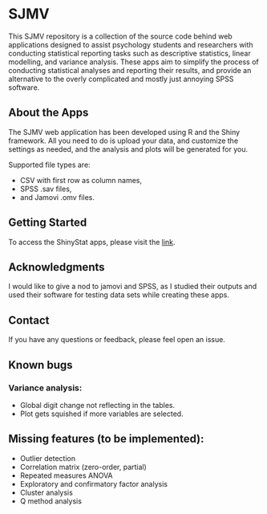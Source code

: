 # SJMV

This SJMV repository is a collection of the source code behind web applications designed to assist psychology students and researchers with conducting statistical reporting tasks such as descriptive statistics, linear modelling, and variance analysis. These apps aim to simplify the process of conducting statistical analyses and reporting their results, and provide an alternative to the overly complicated and mostly just annoying SPSS software.

## About the Apps

The SJMV web application has been developed using R and the Shiny framework. All you need to do is upload your data, and customize the settings as needed, and the analysis and plots will be generated for you.

Supported file types are:

- CSV with first row as column names,
- SPSS .sav files,
- and Jamovi .omv files.

## Getting Started

To access the ShinyStat apps, please visit the [link](https://robertfodor.shinyapps.io/ShinyStat/).

## Acknowledgments

I would like to give a nod to jamovi and SPSS, as I studied their outputs and used their software for testing data sets while creating these apps.

## Contact

If you have any questions or feedback, please feel open an issue.

## Known bugs

### Variance analysis:

- Global digit change not reflecting in the tables.
- Plot gets squished if more variables are selected.

## Missing features (to be implemented):

- Outlier detection
- Correlation matrix (zero-order, partial)
- Repeated measures ANOVA
- Exploratory and confirmatory factor analysis
- Cluster analysis
- Q method analysis
